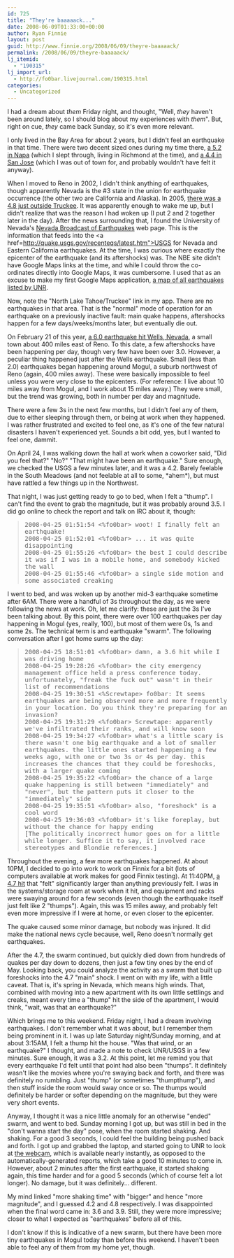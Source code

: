 ```yaml
---
id: 725
title: "They're baaaaack..."
date: 2008-06-09T01:33:00+00:00
author: Ryan Finnie
layout: post
guid: http://www.finnie.org/2008/06/09/theyre-baaaaack/
permalink: /2008/06/09/theyre-baaaaack/
lj_itemid:
  - "190315"
lj_import_url:
  - http://fo0bar.livejournal.com/190315.html
categories:
  - Uncategorized
---
```

I had a dream about _them_ Friday night, and thought, "Well, _they_ haven't been around lately, so I should blog about my experiences with _them_". But, right on cue, _they_ came back Sunday, so it's even more relevant.

I only lived in the Bay Area for about 2 years, but I didn't feel an earthquake in that time. There were two decent sized ones during my time there, [a 5.2 in Napa](http://www.jcpreports.com/html/articles/napa.html) (which I slept through, living in Richmond at the time), and [a 4.4 in San Jose](http://www.mapreport.com/na/west/ba/news/citysubtopics/san_jose-d-e.html#2001) (which I was out of town for, and probably wouldn't have felt it anyway).

When I moved to Reno in 2002, I didn't think anything of earthquakes, though apparently Nevada is the #3 state in the union for earthquake occurrence (the other two are California and Alaska). In 2005, [there was a 4.8 just outside Truckee](http://pasadena.wr.usgs.gov/shake/STORE/X51161673/ciim_display.html). It was apparently enough to wake me up, but I didn't realize that was the reason I had woken up (I put 2 and 2 together later in the day). After the news surrounding that, I found the University of Nevada's [Nevada Broadcast of Earthquakes](http://www.seismo.unr.edu/Catalog/nbe.html) web page. This is the information that feeds into the <a href=http://quake.usgs.gov/recenteqs/latest.htm">USGS</a> for Nevada and Eastern California earthquakes. At the time, I was curious where exactly the epicenter of the earthquake (and its aftershocks) was. The NBE site didn't have Google Maps links at the time, and while I could throw the co-ordinates directly into Google Maps, it was cumbersome. I used that as an excuse to make my first Google Maps application, [a map of all earthquakes listed by UNR](http://www.finnie.org/nv-earthquakes/).

Now, note the "North Lake Tahoe/Truckee" link in my app. There are no earthquakes in that area. That is the "normal" mode of operation for an earthquake on a previously inactive fault: main quake happens, aftershocks happen for a few days/weeks/months later, but eventually die out.

On February 21 of this year, [a 6.0 earthquake hit Wells, Nevada](http://www.nbmg.unr.edu/WellsEQ/), a small town about 400 miles east of Reno. To this date, a few aftershocks have been happening per day, though very few have been over 3.0. However, a peculiar thing happened just after the Wells earthquake. Small (less than 2.0) earthquakes began happening around Mogul, a suburb northwest of Reno (again, 400 miles away). These were basically impossible to feel unless you were very close to the epicenters. (For reference: I live about 10 miles away from Mogul, and I work about 15 miles away.) They were small, but the trend was growing, both in number per day and magnitude.

There were a few 3s in the next few months, but I didn't feel any of them, due to either sleeping through them, or being at work when they happened. I was rather frustrated and excited to feel one, as it's one of the few natural disasters I haven't experienced yet. Sounds a bit odd, yes, but I wanted to feel one, dammit.

On April 24, I was walking down the hall at work when a coworker said, "Did you feel that?" "No?" "That might have been an earthquake." Sure enough, we checked the USGS a few minutes later, and it was a 4.2. Barely feelable in the South Meadows (and not feelable at all to some, \*ahem\*), but must have rattled a few things up in the Northwest.

That night, I was just getting ready to go to bed, when I felt a "thump". I can't find the event to grab the magnitude, but it was probably around 3.5. I did go online to check the report and talk on IRC about it, though:

> <tt>2008-04-25 01:51:54 <%fo0bar> woot! I finally felt an earthquake!<br /> 2008-04-25 01:52:01 <%fo0bar> ... it was quite disappointing<br /> 2008-04-25 01:55:26 <%fo0bar> the best I could describe it was if I was in a mobile home, and somebody kicked the wall<br /> 2008-04-25 01:55:46 <%fo0bar> a single side motion and some associated creaking</tt>

I went to bed, and was woken up by another mid-3 earthquake sometime after 6AM. There were a handful of 3s throughout the day, as we were following the news at work. Oh, let me clarify: these are just the 3s I've been talking about. By this point, there were over 100 earthquakes per day happening in Mogul (yes, really, 100), but most of them were 0s, 1s and some 2s. The technical term is and earthquake "swarm". The following conversation after I got home sums up the day:

> <tt>2008-04-25 18:51:01 <%fo0bar> damn, a 3.6 hit while I was driving home<br /> 2008-04-25 19:28:26 <%fo0bar> the city emergency management office held a press conference today. unfortunately, "freak the fuck out" wasn't in their list of recommendations<br /> 2008-04-25 19:30:51 <%Screwtape> fo0bar: It seems earthquakes are being observed more and more frequently in your location. Do you think they're preparing for an invasion?<br /> 2008-04-25 19:31:29 <%fo0bar> Screwtape: apparently we've infiltrated their ranks, and will know soon<br /> 2008-04-25 19:34:27 <%fo0bar> what's a little scary is there wasn't one big earthquake and a lot of smaller earthquakes. the little ones started happening a few weeks ago, with one or two 3s or 4s per day. this increases the chances that they could be foreshocks, with a larger quake coming<br /> 2008-04-25 19:35:22 <%fo0bar> the chance of a large quake happening is still between "immediately" and "never", but the pattern puts it closer to the "immediately" side<br /> 2008-04-25 19:35:51 <%fo0bar> also, "foreshock" is a cool word<br /> 2008-04-25 19:36:03 <%fo0bar> it's like foreplay, but without the chance for happy ending<br /> [The politically incorrect humor goes on for a little while longer. Suffice it to say, it involved race stereotypes and Blondie references.]</tt>

Throughout the evening, a few more earthquakes happened. At about 10PM, I decided to go into work to work on Finnix for a bit (lots of computers available at work makes for good Finnix testing). At 11:40PM, [a 4.7 hit](http://pasadena.wr.usgs.gov/shake/STORE/X242554_08/ciim_display.html) that "felt" significantly larger than anything previously felt. I was in the systems/storage room at work when it hit, and equipment and racks were swaying around for a few seconds (even though the earthquake itself just felt like 2 "thumps"). Again, this was 15 miles away, and probably felt even more impressive if I were at home, or even closer to the epicenter.

The quake caused some minor damage, but nobody was injured. It did make the national news cycle because, well, Reno doesn't normally get earthquakes.

After the 4.7, the swarm continued, but quickly died down from hundreds of quakes per day down to dozens, then just a few tiny ones by the end of May. Looking back, you could analyze the activity as a swarm that built up foreshocks into the 4.7 "main" shock. I went on with my life, with a little caveat. That is, it's spring in Nevada, which means high winds. That, combined with moving into a new apartment with its own little settlings and creaks, meant every time a "thump" hit the side of the apartment, I would think, "wait, was that an earthquake?"

Which brings me to this weekend. Friday night, I had a dream involving earthquakes. I don't remember what it was about, but I remember them being prominent in it. I was up late Saturday night/Sunday morning, and at about 3:15AM, I felt a thump hit the house. "Was that wind, or an earthquake?" I thought, and made a note to check UNR/USGS in a few minutes. Sure enough, it was a 3.2. At this point, let me remind you that every earthquake I'd felt until that point had also been "thumps". It definitely wasn't like the movies where you're swaying back and forth, and there was definitely no rumbling. Just "thump" (or sometimes "thumpthump"), and then stuff inside the room would sway once or so. The thumps would definitely be harder or softer depending on the magnitude, but they were very short events.

Anyway, I thought it was a nice little anomaly for an otherwise "ended" swarm, and went to bed. Sunday morning I got up, but was still in bed in the "don't wanna start the day" pose, when the room started shaking. And shaking. For a good 3 seconds, I could feel the building being pushed back and forth. I got up and grabbed the laptop, and started going to UNR to look at [the webcam](http://www.seismo.unr.edu/Webcam/webcam.html), which is available nearly instantly, as opposed to the automatically-generated reports, which take a good 10 minutes to come in. However, about 2 minutes after the first earthquake, it started shaking again, this time harder and for a good 5 seconds (which of course felt a lot longer). No damage, but it was definitely... different.

My mind linked "more shaking time" with "bigger" and hence "more magnitude", and I guessed 4.2 and 4.8 respectively. I was disappointed when the final word came in: 3.6 and 3.9. Still, they were more impressive; closer to what I expected as "earthquakes" before all of this.

I don't know if this is indicative of a new swarm, but there have been more tiny earthquakes in Mogul today than before this weekend. I haven't been able to feel any of them from my home yet, though.
